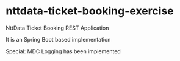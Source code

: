 # nttdata-ticket-booking-exercise
NttData Ticket Booking REST Application

It is an Spring Boot based implementation

Special: MDC Logging has been implemented
